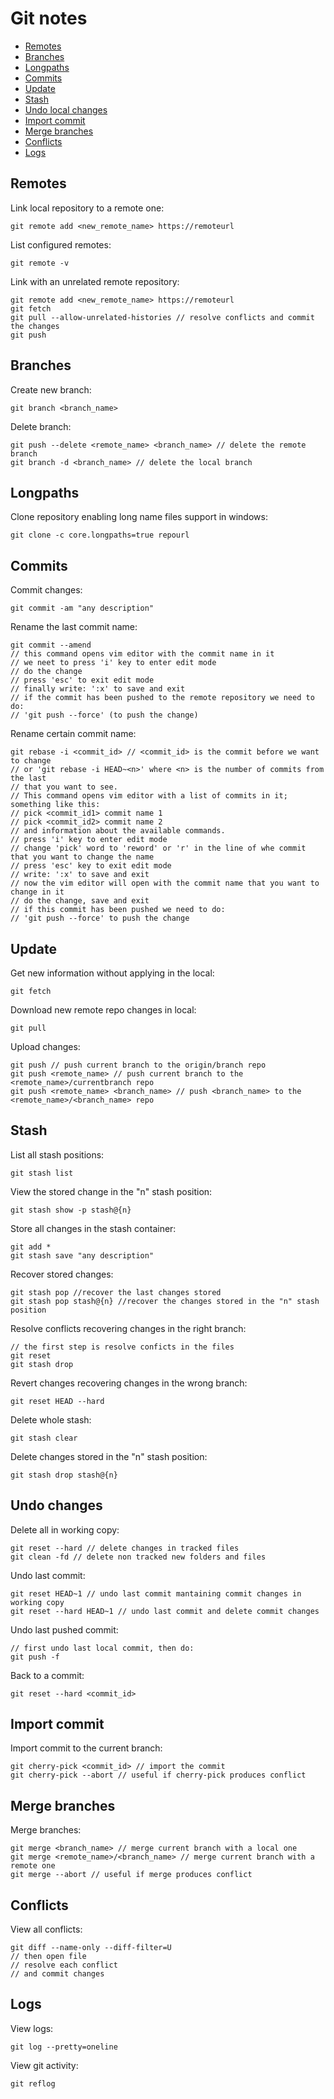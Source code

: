 # Git notes

* [Remotes](#remotes)
* [Branches](#branches)
* [Longpaths](#longpaths)
* [Commits](#commits)
* [Update](#update)
* [Stash](#stash)
* [Undo local changes](#undo)
* [Import commit](#import)
* [Merge branches](#merge)
* [Conflicts](#conflicts)
* [Logs](#logs)

<a name="remotes"></a>
## Remotes
Link local repository to a remote one:
```
git remote add <new_remote_name> https://remoteurl
```

List configured remotes:
```
git remote -v
```

Link with an unrelated remote repository:
```
git remote add <new_remote_name> https://remoteurl
git fetch
git pull --allow-unrelated-histories // resolve conflicts and commit the changes
git push
```

<a name="branches"></a>
## Branches
Create new branch:
```
git branch <branch_name>
```

Delete branch:
```
git push --delete <remote_name> <branch_name> // delete the remote branch
git branch -d <branch_name> // delete the local branch
```

<a name="longpaths"></a>
## Longpaths
Clone repository enabling long name files support in windows:
```
git clone -c core.longpaths=true repourl
```

<a name="commits"></a>
## Commits
Commit changes:
```
git commit -am "any description"
```

Rename the last commit name:
```
git commit --amend
// this command opens vim editor with the commit name in it
// we neet to press 'i' key to enter edit mode
// do the change
// press 'esc' to exit edit mode
// finally write: ':x' to save and exit
// if the commit has been pushed to the remote repository we need to do: 
// 'git push --force' (to push the change)
```

Rename certain commit name:
```
git rebase -i <commit_id> // <commit_id> is the commit before we want to change
// or 'git rebase -i HEAD~<n>' where <n> is the number of commits from the last
// that you want to see.
// This command opens vim editor with a list of commits in it; something like this:
// pick <commit_id1> commit name 1
// pick <commit_id2> commit name 2
// and information about the available commands.
// press 'i' key to enter edit mode
// change 'pick' word to 'reword' or 'r' in the line of whe commit that you want to change the name
// press 'esc' key to exit edit mode
// write: ':x' to save and exit
// now the vim editor will open with the commit name that you want to change in it
// do the change, save and exit
// if this commit has been pushed we need to do:
// 'git push --force' to push the change
```

<a name="update"></a>
## Update

Get new information without applying in the local:
```
git fetch
``` 

Download new remote repo changes in local:
```
git pull
```

Upload changes:
```
git push // push current branch to the origin/branch repo
git push <remote_name> // push current branch to the <remote_name>/currentbranch repo
git push <remote_name> <branch_name> // push <branch_name> to the <remote_name>/<branch_name> repo
```


<a name="stash"></a>
## Stash
List all stash positions:
```
git stash list
```

View the stored change in the "n" stash position:
```
git stash show -p stash@{n}
```

Store all changes in the stash container:
```
git add *
git stash save "any description"
```

Recover stored changes:
```
git stash pop //recover the last changes stored
git stash pop stash@{n} //recover the changes stored in the "n" stash position 
```

Resolve conflicts recovering changes in the right branch:
```
// the first step is resolve conficts in the files
git reset
git stash drop
```

Revert changes recovering changes in the wrong branch:
```
git reset HEAD --hard
```

Delete whole stash:
```
git stash clear
```

Delete changes stored in the "n" stash position:
```
git stash drop stash@{n}
```

<a name="undo"></a>
## Undo changes
Delete all in working copy:
```
git reset --hard // delete changes in tracked files
git clean -fd // delete non tracked new folders and files
```

Undo last commit:
```
git reset HEAD~1 // undo last commit mantaining commit changes in working copy
git reset --hard HEAD~1 // undo last commit and delete commit changes
```

Undo last pushed commit:
```
// first undo last local commit, then do:
git push -f
```

Back to a commit:
```
git reset --hard <commit_id>
```

<a name="import"></a>
## Import commit
Import commit to the current branch:
```
git cherry-pick <commit_id> // import the commit
git cherry-pick --abort // useful if cherry-pick produces conflict
```

<a name="merge"></a>
## Merge branches
Merge branches:
```
git merge <branch_name> // merge current branch with a local one
git merge <remote_name>/<branch_name> // merge current branch with a remote one
git merge --abort // useful if merge produces conflict
```

<a name="conflicts"></a>
## Conflicts
View all conflicts:
```
git diff --name-only --diff-filter=U
// then open file
// resolve each conflict
// and commit changes
```

<a name="logs"></a>
## Logs
View logs:
```
git log --pretty=oneline
```

View git activity:
```
git reflog
```
